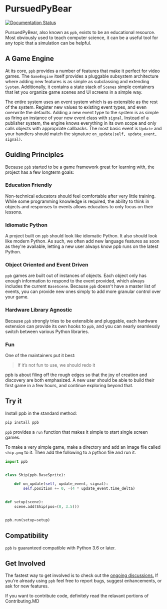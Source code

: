 # PursuedPyBear

[![Documentation Status](https://readthedocs.org/projects/ppb/badge/?version=stable)](https://ppb.readthedocs.io/en/stable/?badge=stable)

PursuedPyBear, also known as `ppb`, exists to be an educational
resource. Most obviously used to teach computer science, it can be a
useful tool for any topic that a simulation can be helpful.

## A Game Engine

At its core, `ppb` provides a number of features that make it perfect
for video games. The `GameEngine` itself provides a pluggable subsystem
architecture where adding new features is as simple as subclassing and
extending `System`. Additionally, it contains a state stack of `Scenes`
simple containers that let you organize game scenes and UI screens in a
simple way.

The entire system uses an event system which is as extensible as the
rest of the system. Register new values to existing event types, and
even overwrite the defaults. Adding a new event type to the system is as
simple as firing an instance of your new event class with `signal`.
Instead of a publisher system, the engine knows everything in its own scope
and only calls objects with appropriate callbacks. The most basic event is
`Update` and your handlers should match the signature
`on_update(self, update_event, signal)`.

## Guiding Principles

Because `ppb` started to be a game framework great for learning with,
the project has a few longterm goals:

### Education Friendly

Non-technical educators should feel comfortable after very little
training. While some programming knowledge is required, the ability to
think in objects and responses to events allows educators to only focus
on their lessons.

### Idiomatic Python

A project built on `ppb` should look like idiomatic Python. It also
should look like modern Python. As such, we often add new language
features as soon as they're available, letting a new user always know
ppb runs on the latest Python.

### Object Oriented and Event Driven

`ppb` games are built out of instances of objects. Each object only has enough
information to respond to the event provided, which always includes the current
`BaseScene`. Because `ppb` doesn't have a master list of events, you can
provide new ones simply to add more granular control over your game.

### Hardware Library Agnostic

Because `ppb` strongly tries to be extensible and pluggable, each
hardware extension can provide its own hooks to `ppb`, and you can
nearly seamlessly switch between various Python libraries.

### Fun

One of the maintainers put it best:

> If it’s not fun to use, we should redo it

ppb is about filing off the rough edges so that the joy of creation and
discovery are both emphasized. A new user should be able to build their
first game in a few hours, and continue exploring beyond that.

## Try it

Install ppb in the standard method:

```bash
pip install ppb
```


`ppb` provides a `run` function that makes it simple to start single
screen games.

To make a very simple game, make a directory and add an image file
called `ship.png` to it. Then add the following to a python file and
run it.

```python
import ppb


class Ship(ppb.BaseSprite):

    def on_update(self, update_event, signal):
        self.position += 0, -(4 * update_event.time_delta)


def setup(scene):
    scene.add(Ship(pos=(0, 3.5)))


ppb.run(setup=setup)
```

## Compatibility

`ppb` is guaranteed compatible with Python 3.6 or later.

## Get Involved

The fastest way to get involved is to check out the [ongoing
discussions.](https://github.com/ppb/pursuedpybear/issues?q=is%3Aissue+is%3Aopen+label%3Adiscussion)
If you're already using `ppb` feel free to report bugs, suggest
enhancements, or ask for new features.

If you want to contribute code, definitely read the relavant portions
of Contributing.MD
